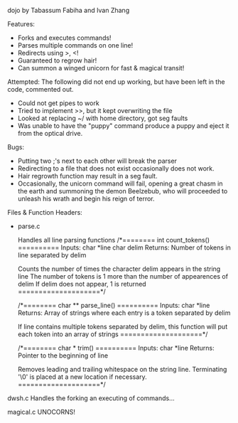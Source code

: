 dojo
by Tabassum Fabiha and Ivan Zhang

Features:
- Forks and executes commands!
- Parses multiple commands on one line!
- Redirects using >, <!
- Guaranteed to regrow hair!
- Can summon a winged unicorn for fast & magical transit!

Attempted:
The following did not end up working, but have been left in the code, commented out.
- Could not get pipes to work
- Tried to implement >>, but it kept overwriting the file
- Looked at replacing ~/ with home directory, got seg faults
- Was unable to have the "puppy" command produce a puppy and eject it from the optical drive.

Bugs:
- Putting two ;'s next to each other will break the parser
- Redirecting to a file that does not exist occasionally does not work.
- Hair regrowth function may result in a seg fault.
- Occasionally, the unicorn command will fail, opening a great chasm in the earth and summoning the demon Beelzebub, who will proceeded to unleash his wrath and begin his reign of terror.
	
Files & Function Headers:
- parse.c

	Handles all line parsing functions
	/*======== int count_tokens() ==========
	Inputs:  char *line
        	  char delim 
	Returns: Number of tokens in line separated by delim

	Counts the number of times the character delim appears in the
	 string line
	The number of tokens is 1 more than the number of appearences 
	of delim
	If delim does not appear, 1 is returned
	====================*/

	/*======== char ** parse_line() ==========
	Inputs:  char *line 
	Returns: Array of strings where each entry is a token 
	separated by delim

	If line contains multiple tokens separated by delim, this 
	function will put each token into an array of strings
	====================*/

	/*======== char * trim() ==========
	Inputs:  char *line 
	Returns: Pointer to the beginning of line

	Removes leading and trailing whitespace on the string line.
	Terminating '\0' is placed at a new location if necessary.
	====================*/

dwsh.c
	Handles the forking an executing of commands...

magical.c
	UNOCORNS!
